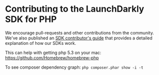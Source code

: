 Contributing to the LaunchDarkly SDK for PHP
================================================

We encourage pull-requests and other contributions from the community. We've also published an [SDK contributor's guide](http://docs.launchdarkly.com/v1.0/docs/sdk-contributors-guide) that provides a detailed explanation of how our SDKs work.


This can help with getting php 5.3 on your mac: https://github.com/Homebrew/homebrew-php

To see composer dependency graph: 
`php composer.phar show -i -t`